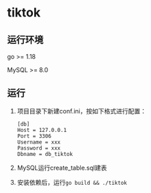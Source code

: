 # tiktok

## 运行环境

go >= 1.18

MySQL >= 8.0

## 运行

1. 项目目录下新建conf.ini，按如下格式进行配置：

   ```
   [db]
   Host = 127.0.0.1
   Port = 3306
   Username = xxx
   Password = xxx
   Dbname = db_tiktok
   ```

2. MySQL运行create_table.sql建表

3. 安装依赖后，运行`go build && ./tiktok`

